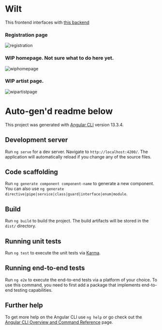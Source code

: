 # Wilt

This frontend interfaces with [this backend](https://github.com/zkxjzmswkwl/django-wilt)

### Registration page

![registration](https://i.imgur.com/Oc15mlp.png)

### WIP homepage. Not sure what to do here yet.
![wiphomepage](https://i.imgur.com/MtyxvL4.png)

### WIP artist page.
![wipartistpage](https://i.imgur.com/lZG3Meh.png)


# Auto-gen'd readme below

This project was generated with [Angular CLI](https://github.com/angular/angular-cli) version 13.3.4.

## Development server

Run `ng serve` for a dev server. Navigate to `http://localhost:4200/`. The application will automatically reload if you change any of the source files.

## Code scaffolding

Run `ng generate component component-name` to generate a new component. You can also use `ng generate directive|pipe|service|class|guard|interface|enum|module`.

## Build

Run `ng build` to build the project. The build artifacts will be stored in the `dist/` directory.

## Running unit tests

Run `ng test` to execute the unit tests via [Karma](https://karma-runner.github.io).

## Running end-to-end tests

Run `ng e2e` to execute the end-to-end tests via a platform of your choice. To use this command, you need to first add a package that implements end-to-end testing capabilities.

## Further help

To get more help on the Angular CLI use `ng help` or go check out the [Angular CLI Overview and Command Reference](https://angular.io/cli) page.
